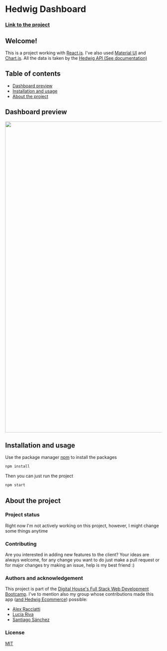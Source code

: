 # Hedwig Dashboard

### [Link to the project](https://hedwig-dashboard.web.app/)

## Welcome!
This is a project working with [React.js](https://reactjs.org/). I've also used [Material UI](https://mui.com/) and [Chart.js](https://www.chartjs.org/). All the data is taken by the [Hedwig API (See documentation)](https://app.swaggerhub.com/apis/AlanRacciatti/Hedwig-api/1.0.1)

## Table of contents
* [Dashboard preview](#dashboard-preview)
* [Installation and usage](#installation-and-usage)
* [About the project](#about-the-project)

## Dashboard preview
<img src="https://res.cloudinary.com/libreria-hedwig/image/upload/v1642525074/Captura_ealivb.png" width="1000" />

## Installation and usage

Use the package manager [npm](https://www.npmjs.com/) to install the packages

```bash
npm install
```

Then you can just run the project

```bash
npm start
```
## About the project
### Project status
Right now I'm not actively working on this project, however, I might change some things anytime

### Contributing
Are you interested in adding new features to the client? Your ideas are always welcome, for any change you want to do just make a pull request or for major changes try making an issue, help is my best friend :)
### Authors and acknowledgement
This project is part of the [Digital House's Full Stack Web Development Bootcamp](https://www.digitalhouse.com/ar/curso/programacion-web-full-stack). I've to mention also my group whose contributions made this app ([and Hedwig Ecommerce](https://libreriahedwig.herokuapp.com/)) possible: 

- [Alex Racciatti](https://github.com/AlexRacciatti)
- [Lucía Riva](https://github.com/LuciaRiva)
- [Santiago Sánchez](https://github.com/Santisan4)

### License
[MIT](https://choosealicense.com/licenses/mit/)

